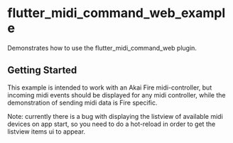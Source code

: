 # flutter_midi_command_web_example

Demonstrates how to use the flutter_midi_command_web plugin.

## Getting Started

This example is intended to work with an Akai Fire midi-controller, but incoming midi events should be displayed for any midi controller, while the demonstration of sending midi data is Fire specific.

Note: currently there is a bug with displaying the listview of available midi devices on app start, so you need to do a hot-reload in order to get the listview items ui to appear.